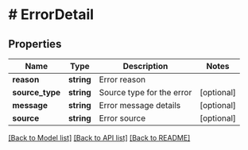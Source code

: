 # # ErrorDetail

## Properties

Name | Type | Description | Notes
------------ | ------------- | ------------- | -------------
**reason** | **string** | Error reason |
**source_type** | **string** | Source type for the error | [optional]
**message** | **string** | Error message details | [optional]
**source** | **string** | Error source | [optional]

[[Back to Model list]](../../README.md#models) [[Back to API list]](../../README.md#endpoints) [[Back to README]](../../README.md)
